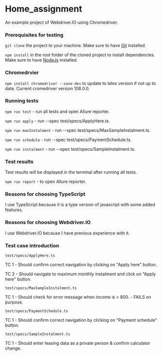 # Home_assignment
An example project of Webdriver.IO using Chromedriver.

### Prerequisites for testing
```git clone``` the project to your machine. 
Make sure to have  [Git](https://git-scm.com) installed.

```npm install``` in the root folder of the cloned project to install dependencies.
Make sure to have [NodeJs](https://nodejs.org/en/) installed.

### Chromedrvier
```npm install chromedriver --save-dev``` to update to lates version if not up to date.
Current cromedriver version 108.0.0.

### Running tests
```npm run test``` - run all tests and open Allure reporter.

```npm run apply``` - run --spec test/specs/ApplyHere.ts.

```npm run maxInstalment``` - run --spec test/specs/MaxSampleInstalment.ts.

```npm run schedule``` - run --spec test/specs/PaymentSchedule.ts.

```npm run instalment``` - run --spec test/specs/SampleInstalment.ts.

### Test results
Test results will be displayed in the terminal after running all tests. 

```npm run report``` - to open Allure reporter. 

### Reasons for choosing TypeScript
I use TypeScript because it is a type version of javascript with some added features.

### Reasons for choosing Webdriver.IO
I use Webdriver.IO because I have previous experience with it.

### Test case introduction
``test/specs/ApplyHere.ts``

TC 1 - Should confirm correct navigation by clicking on "Apply here" button.

TC 2 - Should navigate to maximum monthly instalment and click on "Apply here" button.


``test/specs/MaxSampleInstalment.ts``

TC 1 - Should check for error message when income is < 800. - FAILS on purpose.

``test/specs/PaymentSchedule.ts``

TC 1 - Should confirm correct navigation by clicking on "Payment schedule" button.

``test/specs/SampleInstalment.ts``

TC 1 - Should enter leasing data as a private person & confirm calculator change.
